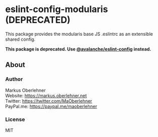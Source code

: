 # eslint-config-modularis (DEPRECATED)
This package provides the modularis base JS .eslintrc as an extensible shared config.

**This package is deprecated. Use [@avalanche/eslint-config](https://www.npmjs.com/package/@avalanche/eslint-config) instead.**

## About
### Author
Markus Oberlehner  
Website: https://markus.oberlehner.net  
Twitter: https://twitter.com/MaOberlehner  
PayPal.me: https://paypal.me/maoberlehner

### License
MIT
